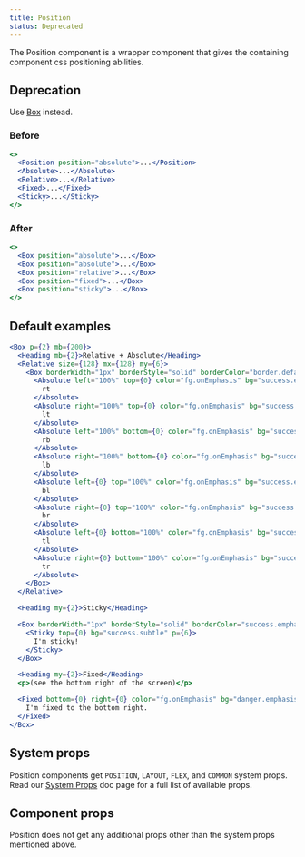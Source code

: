 ```yaml
---
title: Position
status: Deprecated
---
```


The Position component is a wrapper component that gives the containing component css positioning abilities.

## Deprecation

Use [Box](/Box) instead.

### Before

```jsx deprecated
<>
  <Position position="absolute">...</Position>
  <Absolute>...</Absolute>
  <Relative>...</Relative>
  <Fixed>...</Fixed>
  <Sticky>...</Sticky>
</>
```

### After

```jsx deprecated
<>
  <Box position="absolute">...</Box>
  <Box position="absolute">...</Box>
  <Box position="relative">...</Box>
  <Box position="fixed">...</Box>
  <Box position="sticky">...</Box>
</>
```

## Default examples

```jsx deprecated live
<Box p={2} mb={200}>
  <Heading mb={2}>Relative + Absolute</Heading>
  <Relative size={128} mx={128} my={6}>
    <Box borderWidth="1px" borderStyle="solid" borderColor="border.default" borderRadius={2} size="100%">
      <Absolute left="100%" top={0} color="fg.onEmphasis" bg="success.emphasis" p={1}>
        rt
      </Absolute>
      <Absolute right="100%" top={0} color="fg.onEmphasis" bg="success.emphasis" p={1}>
        lt
      </Absolute>
      <Absolute left="100%" bottom={0} color="fg.onEmphasis" bg="success.emphasis" p={1}>
        rb
      </Absolute>
      <Absolute right="100%" bottom={0} color="fg.onEmphasis" bg="success.emphasis" p={1}>
        lb
      </Absolute>
      <Absolute left={0} top="100%" color="fg.onEmphasis" bg="success.emphasis" p={1}>
        bl
      </Absolute>
      <Absolute right={0} top="100%" color="fg.onEmphasis" bg="success.emphasis" p={1}>
        br
      </Absolute>
      <Absolute left={0} bottom="100%" color="fg.onEmphasis" bg="success.emphasis" p={1}>
        tl
      </Absolute>
      <Absolute right={0} bottom="100%" color="fg.onEmphasis" bg="success.emphasis" p={1}>
        tr
      </Absolute>
    </Box>
  </Relative>

  <Heading my={2}>Sticky</Heading>

  <Box borderWidth="1px" borderStyle="solid" borderColor="success.emphasis" borderRadius={2} border={1} height={500}>
    <Sticky top={0} bg="success.subtle" p={6}>
      I'm sticky!
    </Sticky>
  </Box>

  <Heading my={2}>Fixed</Heading>
  <p>(see the bottom right of the screen)</p>

  <Fixed bottom={0} right={0} color="fg.onEmphasis" bg="danger.emphasis" p={2}>
    I'm fixed to the bottom right.
  </Fixed>
</Box>
```

## System props

Position components get `POSITION`, `LAYOUT`, `FLEX`, and `COMMON` system props. Read our [System Props](/system-props) doc page for a full list of available props.

## Component props

Position does not get any additional props other than the system props mentioned above.
